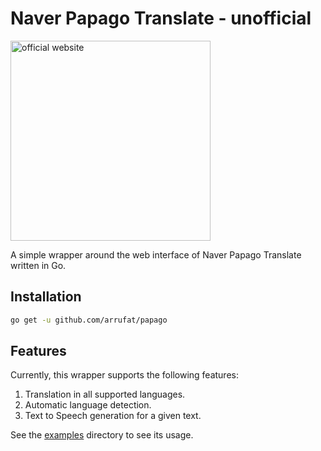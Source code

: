 # Naver Papago Translate - unofficial

[<img src="https://papago.naver.com/97ec80a681e94540414daf2fb855ba3b.svg" alt="official website" width=320>](https://papago.naver.com/)

A simple wrapper around the web interface of Naver Papago Translate written in Go.

## Installation

``` bash
go get -u github.com/arrufat/papago
```

## Features

Currently, this wrapper supports the following features:

1. Translation in all supported languages.
1. Automatic language detection.
1. Text to Speech generation for a given text.

See the [examples](https://github.com/arrufat/papago/blob/master/examples/) directory to see its usage.
